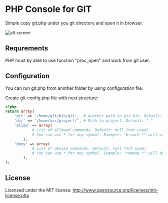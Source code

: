 PHP Console for GIT
===================
Simple copy git.php under you git directory and open it in browser.

![alt screen](http://habrastorage.org/storage2/09d/b78/dff/09db78dff6aeaed69c88ec17191f369f.png)

Requrements
-----------
PHP must by able to use function "proc_open" and work from git user.


Configuration
-------------
You can run git.php from another folder by using configuration file.

Create git-config.php file with next structure:
```php
<?php
return array(
    'git' => '/home/git/bin/git',  # Another path to git bin. Default: "git"
    'dir' => '/home/var/project/', # Path to project. Default: "."
    'allow' => array(
            # List of allowed commands. Default: null (not used)
            # You can use * for any symbol. Example: "branch *" will allow "branch -v" command and ext.
        ),
    'deny' => array(
            # List of denied commands. Default: null (not used)
            # You can use * for any symbol. Example: "remote *" will deny "remote -v" command and ext.
        ),
);
```

License
-------
Licensed under the MIT license: http://www.opensource.org/licenses/mit-license.php